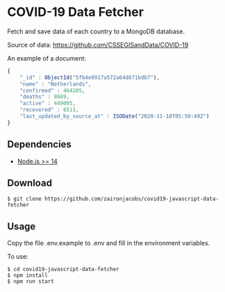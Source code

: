 COVID-19 Data Fetcher
=================

Fetch and save data of each country to a MongoDB database. 

Source of data: https://github.com/CSSEGISandData/COVID-19

An example of a document:

```javascript
{
	"_id" : ObjectId("5fb4e9917a572a64d671bdb7"),
	"name" : "Netherlands",
	"confirmed" : 464205,
	"deaths" : 8689,
	"active" : 449005,
	"recovered" : 6511,
	"last_updated_by_source_at" : ISODate("2020-11-18T05:50:49Z")
}
```

## Dependencies
- [Node.js >= 14](https://nodejs.org)

## Download
```console
$ git clone https://github.com/zaironjacobs/covid19-javascript-data-fetcher
```

## Usage

Copy the file .env.example to .env and fill in the environment variables.

To use:
```console
$ cd covid19-javascript-data-fetcher
$ npm install
$ npm run start
```